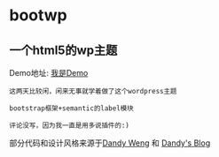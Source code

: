 bootwp
======

一个html5的wp主题
------

Demo地址: <a href="http://ixjx.sinaapp.com" target="_blank">我是Demo</a>

    这两天比较闲，闲来无事就学着做了这个wordpress主题

    bootstrap框架+semantic的label模块

    评论没写，因为我一直是用多说插件的:)

部分代码和设计风格来源于<a href="http://www.dandyweng.com" target="_blank">Dandy Weng</a> 和 <a href="http://blog.dandyweng.com" target="_blank">Dandy's Blog</a>


